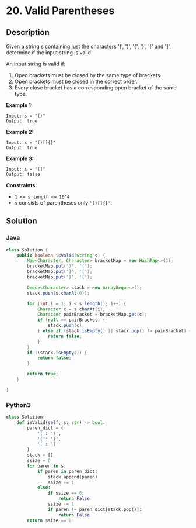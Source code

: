# 20. Valid Parentheses

## Description

Given a string s containing just the characters '(', ')', '{', '}', '[' and ']', determine if the input string is valid.

An input string is valid if:

1. Open brackets must be closed by the same type of brackets.
2. Open brackets must be closed in the correct order.
3. Every close bracket has a corresponding open bracket of the same type.

**Example 1:**
```
Input: s = "()"
Output: true
```

**Example 2:**
```
Input: s = "()[]{}"
Output: true
```


**Example 3:**
```
Input: s = "(]"
Output: false
```

**Constraints:**
+ `1 <= s.length <= 10^4`
+ `s` consists of parentheses only `'()[]{}'`.

## Solution

### Java
```java
class Solution {
    public boolean isValid(String s) {
        Map<Character, Character> bracketMap = new HashMap<>(3);
        bracketMap.put(')', '(');
        bracketMap.put(']', '[');
        bracketMap.put('}', '{');

        Deque<Character> stack = new ArrayDeque<>();
        stack.push(s.charAt(0));

        for (int i = 1; i < s.length(); i++) {
            Character c = s.charAt(i);
            Character pairBracket = bracketMap.get(c);
            if (null == pairBracket) {
                stack.push(c);
            } else if (stack.isEmpty() || stack.pop() != pairBracket) {
                return false;
            }
        }
        if (!stack.isEmpty()) {
            return false;
        }

        return true;
    }

}
```

### Python3
```python
class Solution:
    def isValid(self, s: str) -> bool:
        paren_dict = {
            '(': ')',
            '{': '}',
            '[': ']'
        }
        stack = []
        ssize = 0
        for paren in s:
            if paren in paren_dict:
                stack.append(paren)
                ssize += 1
            else:
                if ssize == 0:
                    return False
                ssize -= 1
                if paren != paren_dict[stack.pop()]:
                    return False
        return ssize == 0
```
